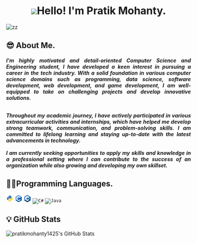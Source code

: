 <h1 align="center"><a href="https://pratikmohanty1425.github.io/Portfolio/index.html"><img src="https://media.giphy.com/media/hvRJCLFzcasrR4ia7z/giphy.gif" width="5%"></a>Hello! I'm Pratik Mohanty.</h1> 

![zz](https://user-images.githubusercontent.com/60297008/229171543-791ade5c-661f-4af2-9d8f-d081529ee6bd.jpg)

<h2 align="Left">😎 About Me.</h3>

<h5 align="justify"> 
I'm highly motivated and detail-oriented Computer Science and Engineering student, I have developed a keen interest in pursuing a career in the tech industry. With a solid foundation in various computer science domains such as programming, data science, software development, web development, and game development, I am well-equipped to take on challenging projects and develop innovative solutions.<br><br>
  

Throughout my academic journey, I have actively participated in various extracurricular activities and internships, which have helped me develop strong teamwork, communication, and problem-solving skills. I am committed to lifelong learning and staying up-to-date with the latest advancements in technology.<br><br>
I am currently seeking opportunities to apply my skills and knowledge in a professional setting where I can contribute to the success of an organization while also growing and developing my own skillset.</h5>

<h2 align="left">👨‍💻Programming Languages.</h3>

<code><a href="https://www.python.org"><img height="20" alt="Python" src="https://raw.githubusercontent.com/devicons/devicon/master/icons/python/python-original.svg"></a></code>
<code><a href="https://www.cprogramming.com/"><img height="20" alt="C" src="https://raw.githubusercontent.com/devicons/devicon/master/icons/c/c-original.svg"></a></code>
<code><a href="https://www.w3schools.com/cpp/"><img height="20" alt="C++" src="https://raw.githubusercontent.com/devicons/devicon/master/icons/cplusplus/cplusplus-original.svg"></a></code>
<code><img height="20" alt="C#" src=""></code>
<code><img height="20" alt="Java" src=""></code>


<h2 align="left">💡 GitHub Stats</h3>

<img align="left" alt="pratikmohanty1425's GitHub Stats" src="https://github-readme-stats.vercel.app/api?username=pratikmohanty1425&show_icons=true&hide_border=false&title_color=ff652f&icon_color=FFE400&bg_color=09131B&text_color=ffffff&border_color=0c1a25" />


